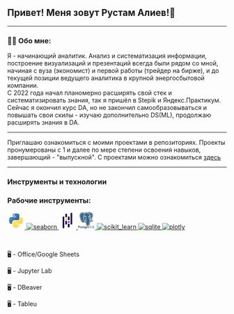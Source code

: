 ## Привет! Меня зовут Рустам Алиев!👋
---

### 👨‍💻 Обо мне:
Я - начинающий аналитик. Анализ и систематизация информации,  построение визуализаций и презентаций всегда были рядом со мной, начиная с вуза (экономист) и первой работы (трейдер на бирже), и до текущей позиции ведущего аналитика в крупной энергосбытовой компании.<br>С 2022 года начал планомерно расширять свой стек и систематизировать знания, так я пришёл в Stepik и Яндекс.Практикум. Сейчас я окончил курс DA, но не закончил самообразовываться и повышать свои скилы - изучаю дополнительно DS(ML), продолжаю расширять знания в DA. 

---
Приглашаю ознакомиться с моими проектами в репозиториях. Проекты пронумерованы с 1 и далее по мере степени освоения навыков, завершающий - "выпускной". С проектами можно ознакомиться [здесь](https://github.com/AlievRust/Portfolio)


---
### Инструменты и технологии 
<h3 align="left">Рабочие инструменты:</h3>
<a href="https://www.python.org" target="_blank" rel="noreferrer"> <img src="https://raw.githubusercontent.com/devicons/devicon/master/icons/python/python-original.svg" alt="python" width="40" height="40"/> </a> 
<a href="https://seaborn.pydata.org/" target="_blank" rel="noreferrer"> <img src="https://seaborn.pydata.org/_images/logo-mark-lightbg.svg" alt="seaborn" width="40" height="40"/> </a> 
<a href="https://pandas.pydata.org/" target="_blank" rel="noreferrer"> <img src="https://raw.githubusercontent.com/devicons/devicon/2ae2a900d2f041da66e950e4d48052658d850630/icons/pandas/pandas-original.svg" alt="pandas" width="40" height="40"/> </a>
<a href="https://www.postgresql.org" target="_blank" rel="noreferrer"> <img src="https://raw.githubusercontent.com/devicons/devicon/master/icons/postgresql/postgresql-original-wordmark.svg" alt="postgresql" width="40" height="40"/> </a> 
<a href="https://scikit-learn.org/" target="_blank" rel="noreferrer"> <img src="https://upload.wikimedia.org/wikipedia/commons/0/05/Scikit_learn_logo_small.svg" alt="scikit_learn" width="40" height="40"/> </a>
<a href="https://www.sqlite.org/" target="_blank" rel="noreferrer"> <img src="https://www.vectorlogo.zone/logos/sqlite/sqlite-icon.svg" alt="sqlite" width="40" height="40"/> </a>
<a href="https://plotly.com/python/" target="_blank" rel="noreferrer"> <img src="https://media.slid.es/uploads/193475/images/6901970/plotly.png" alt="plotly" width="40" height="40"/> </a> </p><br>


🖥️ - Office/Google Sheets

🖥️ - Jupyter Lab

🖥️ - DBeaver

🖥️ - Tableu
